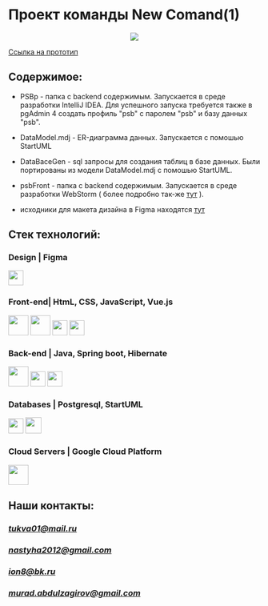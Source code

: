 # Проект команды New Comand(1)

<p align="center">
<code><img  src="Карточки-исправленное.gif"></code>
</p>

[Ссылка на прототип](https://psb.chekryzh.space/home)

## Содержимое:

* PSBp - папка с backend содержимым. Запускается в среде разработки IntelliJ IDEA. Для успешного запуска требуется также в pgAdmin 4  создать профиль  "psb" с паролем "psb" и  базу данных "psb".

* DataModel.mdj - ER-диаграмма данных. Запускается с помошью StartUML

* DataBaceGen - sql запросы для создания таблиц в базе данных. Были портированы из модели DataModel.mdj с помошью StartUML.

* psbFront - папка с backend содержимым. Запускается в среде разработки WebStorm ( более подробно так-же [тут](https://cli.vuejs.org/config/) ).

* исходники для макета дизайна в Figma находятся [тут](https://www.figma.com/file/gwDSF8A1Bchm4TZG51NpNQ/%D0%9F%D1%80%D0%BE%D0%BC%D1%81%D0%B2%D1%8F%D0%B7%D1%8C%D0%B1%D0%B0%D0%BD%D0%BA?node-id=0%3A1)


## Стек технологий:
### **Design** | Figma
<code><img height="30" src="https://adsme.ru/wp-content/uploads/2021/02/figma-design.png"></code>

### **Front-end**| HtmL, CSS, JavaScript, Vue.js
<code><img height="40" src="https://radioprog.ru/uploads/media/articles/0001/01/2cc857f7f034ad92dae834fba16b89999b455fb0.png"></code>
<code><img height="40" src="https://raw.githubusercontent.com/dereknguyen269/dereknguyen269/master/images/css3.png"></code>
<code><img height="30" src="https://raw.githubusercontent.com/dereknguyen269/dereknguyen269/master/images/js.png"></code>
<code><img height="30" src="https://vuejs.org/images/logo.svg"></code>

### **Back-end** |  Java, Spring boot, Hibernate
<code><img height="40" marning src="https://geekhacker.ru/wp-content/uploads/2021/03/java-logo.png"></code>
<code><img height="30" src="https://maximsungmo.github.io/assets/images/spring.png"></code>
<code><img height="30" src="https://i.dlpng.com/static/png/7264842_preview.png"></code>

### **Databases** | Postgresql, StartUML
<code><img height="30" src="https://www.pvsm.ru/images/2018/06/14/po-sledam-meetup-novye-vozmojnosti-PostgreSQL-11.png"></code>
<code><img height="32" src="https://imgix.setapp.com/app/470/4266/icon-1615449851-6049cefbd095c.png?auto=format%2Ccompress&dpr=5&ixlib=php-3.3.0&q=75&w=120"></code>


 ### **Cloud Servers** | Google Cloud Platform
<code><img height="40" src="https://raw.githubusercontent.com/dereknguyen269/dereknguyen269/master/images/gcloud.png"></code>



## Наши контакты: 
### *tukva01@mail.ru*
### *nastyha2012@gmail.com*
### *ion8@bk.ru*
### *murad.abdulzagirov@gmail.com* 